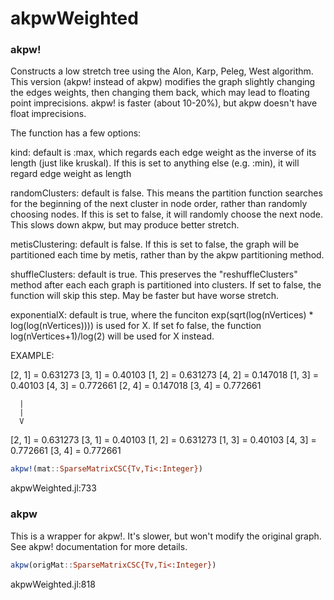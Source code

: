 # akpwWeighted
### akpw!
Constructs a low stretch tree using the Alon, Karp, Peleg, West algorithm. This version (akpw! instead of akpw) modifies the graph slightly changing the edges weights, then changing them back, which may lead to floating point imprecisions. akpw! is faster (about 10-20%), but akpw doesn't have float imprecisions.

The function has a few options:

kind: default is :max, which regards each edge weight as the inverse of its length (just like kruskal). If this is   set to anything else (e.g. :min), it will regard edge weight as length

randomClusters: default is false. This means the partition function searches for the beginning of the next cluster   in node order, rather than randomly choosing nodes. If this is set to false, it will   randomly choose the next node. This slows down akpw, but may produce better stretch.

metisClustering: default is false. If this is set to false, the graph will be partitioned   each time by metis, rather than by the akpw partitioning method.

shuffleClusters: default is true. This preserves the "reshuffleClusters" method after each each graph is   partitioned into clusters. If set to false, the function will skip this step. May be faster   but have worse stretch.

exponentialX: default is true, where the funciton exp(sqrt(log(nVertices) * log(log(nVertices)))) is used for X.   If set fo false, the function log(nVertices+1)/log(2) will be used for X instead. 

EXAMPLE:

[2, 1]  =  0.631273 [3, 1]  =  0.40103 [1, 2]  =  0.631273 [4, 2]  =  0.147018 [1, 3]  =  0.40103 [4, 3]  =  0.772661 [2, 4]  =  0.147018 [3, 4]  =  0.772661

```
  |
  |
  V
```

[2, 1]  =  0.631273 [3, 1]  =  0.40103 [1, 2]  =  0.631273 [1, 3]  =  0.40103 [4, 3]  =  0.772661 [3, 4]  =  0.772661


```julia
akpw!(mat::SparseMatrixCSC{Tv,Ti<:Integer})
```

akpwWeighted.jl:733



### akpw
This is a wrapper for akpw!. It's slower, but won't modify the original graph. See akpw! documentation for more details.


```julia
akpw(origMat::SparseMatrixCSC{Tv,Ti<:Integer})
```

akpwWeighted.jl:818



